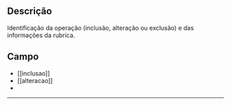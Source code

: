 ## Descrição
Identificação da operação (inclusão, alteração ou exclusão) e das informações da rubrica.
## Campo
- [[inclusao]]
- [[alteracao]]
- 


---
